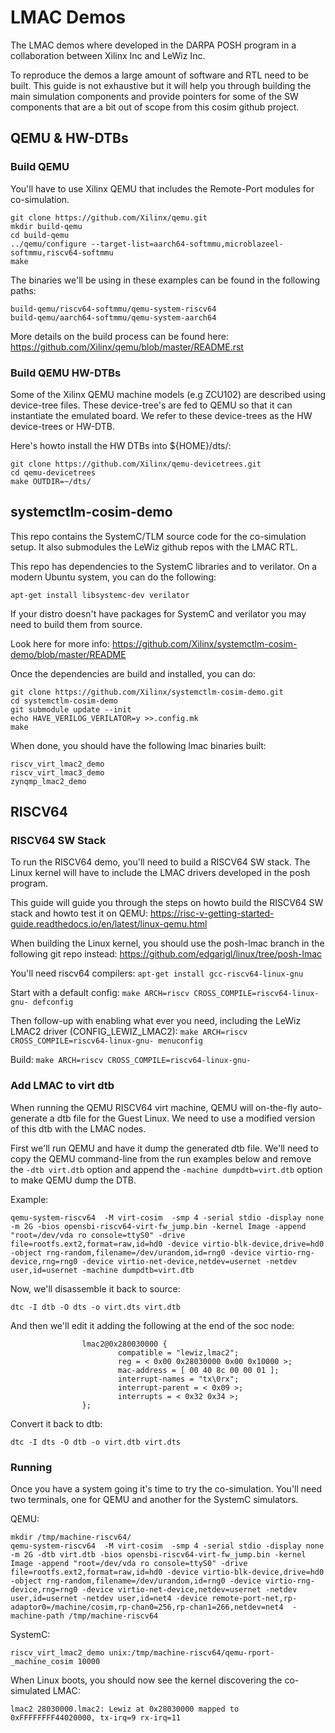 # LMAC Demos

The LMAC demos where developed in the DARPA POSH program in a collaboration
between Xilinx Inc and LeWiz Inc.

To reproduce the demos a large amount of software and RTL need to be built.
This guide is not exhaustive but it will help you through building the main
simulation components and provide pointers for some of the SW components that
are a bit out of scope from this cosim github project.

## QEMU & HW-DTBs

### Build QEMU
You'll have to use Xilinx QEMU that includes the Remote-Port modules for
co-simulation.

```
git clone https://github.com/Xilinx/qemu.git
mkdir build-qemu
cd build-qemu
../qemu/configure --target-list=aarch64-softmmu,microblazeel-softmmu,riscv64-softmmu
make
```

The binaries we'll be using in these examples can be found in the following
paths:
```
build-qemu/riscv64-softmmu/qemu-system-riscv64
build-qemu/aarch64-softmmu/qemu-system-aarch64
```

More details on the build process can be found here:
https://github.com/Xilinx/qemu/blob/master/README.rst

### Build QEMU HW-DTBs

Some of the Xilinx QEMU machine models (e.g ZCU102) are described using device-tree
files. These device-tree's are fed to QEMU so that it can instantiate the emulated
board. We refer to these device-trees as the HW device-trees or HW-DTB.

Here's howto install the HW DTBs into ${HOME}/dts/:
```
git clone https://github.com/Xilinx/qemu-devicetrees.git
cd qemu-devicetrees
make OUTDIR=~/dts/
```

## systemctlm-cosim-demo

This repo contains the SystemC/TLM source code for the co-simulation setup.
It also submodules the LeWiz github repos with the LMAC RTL.

This repo has dependencies to the SystemC libraries and to verilator.
On a modern Ubuntu system, you can do the following:
```
apt-get install libsystemc-dev verilator
```

If your distro doesn't have packages for SystemC and verilator you may
need to build them from source.

Look here for more info:
https://github.com/Xilinx/systemctlm-cosim-demo/blob/master/README

Once the dependencies are build and installed, you can do:

```
git clone https://github.com/Xilinx/systemctlm-cosim-demo.git
cd systemctlm-cosim-demo
git submodule update --init
echo HAVE_VERILOG_VERILATOR=y >>.config.mk
make
```

When done, you should have the following lmac binaries built:

```
riscv_virt_lmac2_demo
riscv_virt_lmac3_demo
zynqmp_lmac2_demo
```

## RISCV64

### RISCV64 SW Stack
To run the RISCV64 demo, you'll need to build a RISCV64 SW stack.
The Linux kernel will have to include the LMAC drivers developed in the posh program.

This guide will guide you through the steps on howto build the RISCV64 SW stack
and howto test it on QEMU:
https://risc-v-getting-started-guide.readthedocs.io/en/latest/linux-qemu.html

When building the Linux kernel, you should use the posh-lmac branch in the following
git repo instead:
https://github.com/edgarigl/linux/tree/posh-lmac

You'll need riscv64 compilers:
```apt-get install gcc-riscv64-linux-gnu```

Start with a default config:
```make ARCH=riscv CROSS_COMPILE=riscv64-linux-gnu- defconfig```

Then follow-up with enabling what ever you need, including the LeWiz LMAC2 driver (CONFIG_LEWIZ_LMAC2):
```make ARCH=riscv CROSS_COMPILE=riscv64-linux-gnu- menuconfig```

Build:
```make ARCH=riscv CROSS_COMPILE=riscv64-linux-gnu-```

### Add LMAC to virt dtb

When running the QEMU RISCV64 virt machine, QEMU will on-the-fly auto-generate a dtb file
for the Guest Linux. We need to use a modified version of this dtb with the LMAC nodes.

First we'll run QEMU and have it dump the generated dtb file.
We'll need to copy the QEMU command-line from the run examples below
and remove the ```-dtb virt.dtb``` option and append the ``-machine dumpdtb=virt.dtb``
option to make QEMU dump the DTB.

Example:
```
qemu-system-riscv64  -M virt-cosim  -smp 4 -serial stdio -display none -m 2G -bios opensbi-riscv64-virt-fw_jump.bin -kernel Image -append "root=/dev/vda ro console=ttyS0" -drive file=rootfs.ext2,format=raw,id=hd0 -device virtio-blk-device,drive=hd0 -object rng-random,filename=/dev/urandom,id=rng0 -device virtio-rng-device,rng=rng0 -device virtio-net-device,netdev=usernet -netdev user,id=usernet -machine dumpdtb=virt.dtb
```

Now, we'll disassemble it back to source:
```
dtc -I dtb -O dts -o virt.dts virt.dtb
```

And then we'll edit it adding the following at the end of the soc node:
```
                lmac2@0x280030000 {
                        compatible = "lewiz,lmac2";
                        reg = < 0x00 0x28030000 0x00 0x10000 >;
                        mac-address = [ 00 40 8c 00 00 01 ];
                        interrupt-names = "tx\0rx";
                        interrupt-parent = < 0x09 >;
                        interrupts = < 0x32 0x34 >;
                };
```

Convert it back to dtb:
```
dtc -I dts -O dtb -o virt.dtb virt.dts
```

### Running

Once you have a system going it's time to try the co-simulation.
You'll need two terminals, one for QEMU and another for the SystemC simulators.

QEMU:
```
mkdir /tmp/machine-riscv64/
qemu-system-riscv64  -M virt-cosim  -smp 4 -serial stdio -display none -m 2G -dtb virt.dtb -bios opensbi-riscv64-virt-fw_jump.bin -kernel Image -append "root=/dev/vda ro console=ttyS0" -drive file=rootfs.ext2,format=raw,id=hd0 -device virtio-blk-device,drive=hd0 -object rng-random,filename=/dev/urandom,id=rng0 -device virtio-rng-device,rng=rng0 -device virtio-net-device,netdev=usernet -netdev user,id=usernet -netdev user,id=net4 -device remote-port-net,rp-adaptor0=/machine/cosim,rp-chan0=256,rp-chan1=266,netdev=net4  -machine-path /tmp/machine-riscv64
```

SystemC:
```
riscv_virt_lmac2_demo unix:/tmp/machine-riscv64/qemu-rport-_machine_cosim 10000
```

When Linux boots, you should now see the kernel discovering the co-simulated LMAC:
```
lmac2 28030000.lmac2: Lewiz at 0x28030000 mapped to 0xFFFFFFFF44020000, tx-irq=9 rx-irq=11
```
